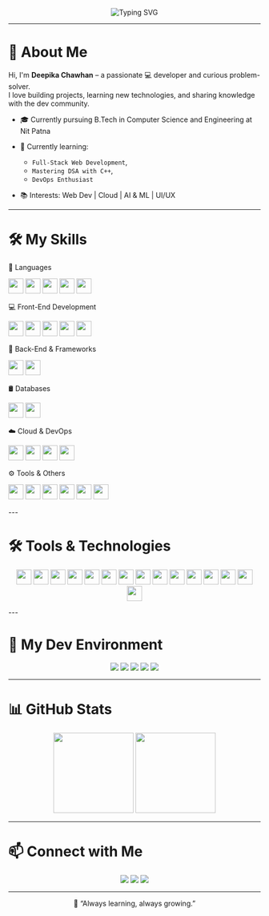 <!-- Banner -->
<p align="center">
  <img src="https://readme-typing-svg.herokuapp.com?font=Fira+Code&duration=2500&pause=1000&color=36BCF7&width=435&lines=Hey!+I'm+Deepika+Chawhan+%F0%9F%91%8B;Tech+Enthusiast+%F0%9F%94%A5;Lifelong+Learner+%F0%9F%93%9A" alt="Typing SVG" />
</p>

---

# 👋 About Me

Hi, I'm **Deepika Chawhan** – a passionate 💻 developer and curious problem-solver.  
I love building projects, learning new technologies, and sharing knowledge with the dev community.

- 🎓 Currently pursuing B.Tech in Computer Science and Engineering at Nit Patna
- 🌱 Currently learning:
  - `Full-Stack Web Development`,
  - `Mastering DSA with C++`,
  - `DevOps Enthusiast`

- 📚 Interests: Web Dev | Cloud | AI & ML | UI/UX


---

# 🛠️ My Skills

🚀 Languages
<p align="left"> <img src="https://skillicons.dev/icons?i=python" width="30" /> <img src="https://skillicons.dev/icons?i=java" width="30" /> <img src="https://skillicons.dev/icons?i=cpp" width="30" /> <img src="https://skillicons.dev/icons?i=javascript" width="30" /> <img src="https://skillicons.dev/icons?i=typescript" width="30" /> </p>
💻 Front-End Development
<p align="left"> <img src="https://skillicons.dev/icons?i=html" width="30" /> <img src="https://skillicons.dev/icons?i=css" width="30" /> <img src="https://skillicons.dev/icons?i=react" width="30" /> <img src="https://skillicons.dev/icons?i=nextjs" width="30" /> <img src="https://skillicons.dev/icons?i=tailwind" width="30" /> </p>
🧠 Back-End & Frameworks
<p align="left"> <img src="https://skillicons.dev/icons?i=nodejs" width="30" /> <img src="https://skillicons.dev/icons?i=express" width="30" />  </p>
🛢️ Databases
<p align="left"> <img src="https://skillicons.dev/icons?i=mysql" width="30" /> <img src="https://skillicons.dev/icons?i=mongodb" width="30" />  </p>
☁️ Cloud & DevOps
<p align="left"> <img src="https://skillicons.dev/icons?i=aws" width="30" /> <img src="https://skillicons.dev/icons?i=docker" width="30" /> <img src="https://skillicons.dev/icons?i=vercel" width="30" /> <img src="https://skillicons.dev/icons?i=netlify" width="30" /> </p>
⚙️ Tools & Others
<p align="left"> <img src="https://skillicons.dev/icons?i=git" width="30" /> <img src="https://skillicons.dev/icons?i=github" width="30" /> <img src="https://skillicons.dev/icons?i=vscode" width="30" /> <img src="https://skillicons.dev/icons?i=linux" width="30" /> <img src="https://skillicons.dev/icons?i=figma" width="30" /> <img src="https://skillicons.dev/icons?i=postman" width="30" /> </p>
---

# 🛠️ Tools & Technologies

<p align="center"> <img src="https://skillicons.dev/icons?i=python" width="30" /> <img src="https://skillicons.dev/icons?i=java" width="30" /> <img src="https://skillicons.dev/icons?i=cpp" width="30" /> <img src="https://skillicons.dev/icons?i=html" width="30" /> <img src="https://skillicons.dev/icons?i=css" width="30" /> <img src="https://skillicons.dev/icons?i=js" width="30" /> <img src="https://skillicons.dev/icons?i=react" width="30" /> <img src="https://skillicons.dev/icons?i=nodejs" width="30" /> <img src="https://skillicons.dev/icons?i=express" width="30" /> <img src="https://skillicons.dev/icons?i=mongodb" width="30" /> <img src="https://skillicons.dev/icons?i=figma" width="30" /> <img src="https://skillicons.dev/icons?i=vscode" width="30" /> <img src="https://skillicons.dev/icons?i=github" width="30" /> <img src="https://skillicons.dev/icons?i=linux" width="30" /> <img src="https://skillicons.dev/icons?i=docker" width="30" /> </p>
---

# 🧰 My Dev Environment

<p align="center">
  <img src="https://img.shields.io/badge/Editor-VS%20Code-007ACC?style=for-the-badge&logo=visual-studio-code&logoColor=white" />
  <img src="https://img.shields.io/badge/Terminal-Bash-4EAA25?style=for-the-badge&logo=gnu-bash&logoColor=white" />
  <img src="https://img.shields.io/badge/OS-Ubuntu-E95420?style=for-the-badge&logo=ubuntu&logoColor=white" />
  <img src="https://img.shields.io/badge/VersionControl-Git-F05032?style=for-the-badge&logo=git&logoColor=white" />
  <img src="https://img.shields.io/badge/Design-Figma-F24E1E?style=for-the-badge&logo=figma&logoColor=white" />
</p>

---

# 📊 GitHub Stats

<p align="center">
  <img src="https://github-readme-stats.vercel.app/api?username=Deepikachawhan&show_icons=true&theme=radical" height="160px"/>
  <img src="https://github-readme-streak-stats.herokuapp.com/?user=Deepikachawhan&theme=radical" height="160px"/>
</p>

---

# 📫 Connect with Me

<p align="center">
  <a href="mailto:chawhan.deepika@gmail.com"><img src="https://img.shields.io/badge/email-D14836?style=for-the-badge&logo=gmail&logoColor=white" /></a>
  <a href="https://linkedin.com/in/deepika-chawhan-bb0797256"><img src="https://img.shields.io/badge/LinkedIn-blue?style=for-the-badge&logo=linkedin&logoColor=white" /></a>
  <a href="https://github.com/Deepikachawhan"><img src="https://img.shields.io/badge/GitHub-100000?style=for-the-badge&logo=github&logoColor=white" /></a>
</p>

---

<p align="center">
  🧠 “Always learning, always growing.”
</p>
